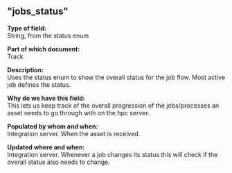 ## "jobs_status"

**Type of field:**  
String, from the status enum  

**Part of which document:**  
Track

**Description:**  
Uses the status enum to show the overall status for the job flow. Most active job defines the status. 

**Why do we have this field:**  
This lets us keep track of the overall progression of the jobs/processes an asset needs to go through with on the hpc server.  

**Populated by whom and when:**  
Integration server. When the asset is received.  

**Updated where and when:**  
Integration server. Whenever a job changes its status this will check if the overall status also needs to change.
